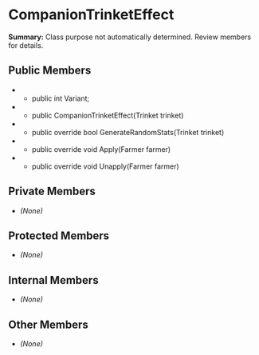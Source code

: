 # CompanionTrinketEffect

**Summary:** Class purpose not automatically determined. Review members for details.

## Public Members
- - public int Variant;
- - public CompanionTrinketEffect(Trinket trinket)
- - public override bool GenerateRandomStats(Trinket trinket)
- - public override void Apply(Farmer farmer)
- - public override void Unapply(Farmer farmer)

## Private Members
- *(None)*

## Protected Members
- *(None)*

## Internal Members
- *(None)*

## Other Members
- *(None)*
